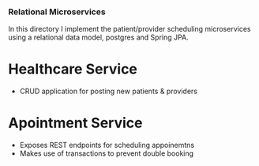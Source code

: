 ### Relational Microservices ###

In this directory I implement the patient/provider scheduling microservices using a relational data model, postgres and Spring JPA. 

# Healthcare Service #
* CRUD application for posting new patients & providers

# Apointment Service #
* Exposes REST endpoints for scheduling appoinemtns
* Makes use of transactions to prevent double booking 
